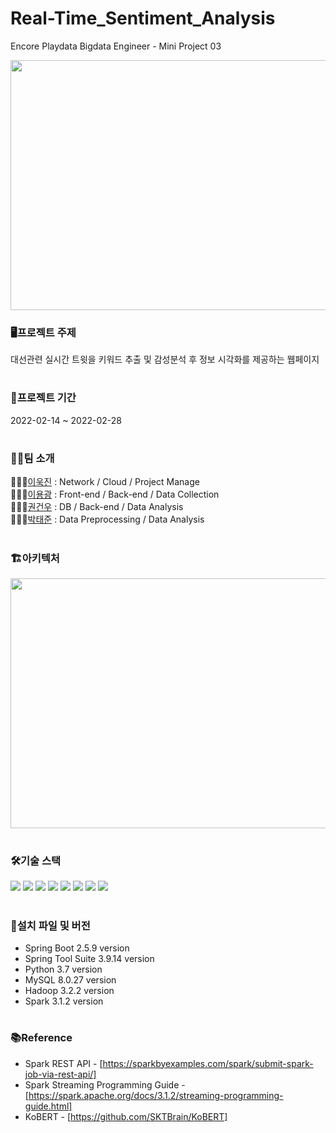 # Real-Time_Sentiment_Analysis

Encore Playdata Bigdata Engineer - Mini Project 03

<p align="center">
<img src="/asset/Tweet_Trend_Analysis.gif" width="600" height="400" >
</p>

### 🖥️프로젝트 주제
대선관련 실시간 트윗을 키워드 추출 및 감성분석 후 정보 시각화를 제공하는 웹페이지
#

### 📆프로젝트 기간
2022-02-14 ~ 2022-02-28
#

### 👨‍👨팀 소개
🙋🏼‍♂️[이욱진](https://github.com/ukjinlee66) : Network / Cloud / Project Manage  
🙋🏼‍♂️[이용광](https://github.com/dldydrhkd) : Front-end / Back-end / Data Collection  
🙋🏼‍♂️[권건우](https://github.com/Geonw00) : DB / Back-end / Data Analysis  
🙋🏼‍♂️[박태준](https://github.com/ih-tjpark) : Data Preprocessing / Data Analysis  
#

### 🏗️아키텍처
<p align="center">
<img src="/asset/Architecture.png" width="800" height="400" >
</p>

#

### 🛠️기술 스택
<p>
  <img src="https://img.shields.io/badge/Python-3776AB?style=flat-square&logo=Python&logoColor=white"/>
  <img src="https://img.shields.io/badge/Spring Boot-6DB33F?style=flat-square&logo=Spring%20Boot&logoColor=white"/>
  <img src="https://img.shields.io/badge/Html-E34F26?style=flat-square&logo=Html5&logoColor=white"/>
  <img src="https://img.shields.io/badge/CSS-1572B6?style=flat-square&logo=CSS3&logoColor=white"/>
  <img src="https://img.shields.io/badge/JavaScript-F7DF1E?style=flat-square&logo=JavaScript&logoColor=black"/>
  <img src="https://img.shields.io/badge/Apache Hadoop-66CCFF?style=flat-square&logo=Apache%20Hadoop&logoColor=black"/>
  <img src="https://img.shields.io/badge/Apache Spark-E25A1C?style=flat-square&logo=Apache%20Spark&logoColor=white"/>
  <img src="https://img.shields.io/badge/MySQL-4479A1?style=flat-square&logo=MySQL&logoColor=white"/>
</p>

#

### 📂설치 파일 및 버전
- Spring Boot 2.5.9 version
- Spring Tool Suite 3.9.14 version
- Python 3.7 version
- MySQL 8.0.27 version
- Hadoop 3.2.2 version
- Spark 3.1.2 version

# 

### 📚Reference
- Spark REST API - [https://sparkbyexamples.com/spark/submit-spark-job-via-rest-api/]
- Spark Streaming Programming Guide - [https://spark.apache.org/docs/3.1.2/streaming-programming-guide.html]<br>
- KoBERT - [https://github.com/SKTBrain/KoBERT]<br>
